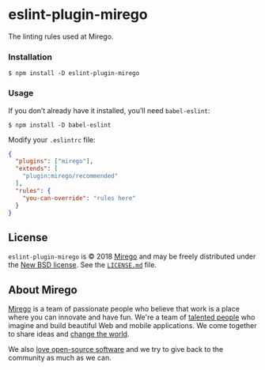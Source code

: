 # eslint-plugin-mirego

The linting rules used at Mirego.

### Installation

```shell
$ npm install -D eslint-plugin-mirego
```

### Usage

If you don’t already have it installed, you’ll need `babel-eslint`:

```shell
$ npm install -D babel-eslint
```

Modify your `.eslintrc` file:

```json
{
  "plugins": ["mirego"],
  "extends": [
    "plugin:mirego/recommended"
  ],
  "rules": {
    "you-can-override": "rules here"
  }
}
```

## License

`eslint-plugin-mirego` is © 2018 [Mirego](http://www.mirego.com) and may be freely distributed under the [New BSD license](http://opensource.org/licenses/BSD-3-Clause).
See the [`LICENSE.md`](https://github.com/mirego/ember-best-language/blob/master/LICENSE.md) file.

## About Mirego

[Mirego](http://mirego.com) is a team of passionate people who believe that work is a place where you can innovate and have fun. We're a team of [talented people](http://life.mirego.com) who imagine and build beautiful Web and mobile applications. We come together to share ideas and [change the world](http://mirego.org).

We also [love open-source software](http://open.mirego.com) and we try to give back to the community as much as we can.
